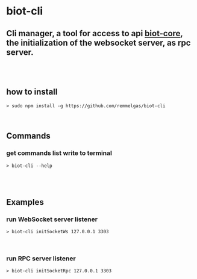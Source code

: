 # biot-cli

## Cli manager, a tool for  access to api [biot-core](https://github.com/BIoTws/biot-core), the initialization of the websocket server, as rpc server.
</br></br>


## how to install
```
> sudo npm install -g https://github.com/remmelgas/biot-cli
```
</br>

## Commands

### get commands list write to terminal
```
> biot-cli --help
```
</br></br>

## Examples

### run WebSocket server listener
```
> biot-cli initSocketWs 127.0.0.1 3303
```
</br>

### run RPC server listener
```
> biot-cli initSocketRpc 127.0.0.1 3303
```